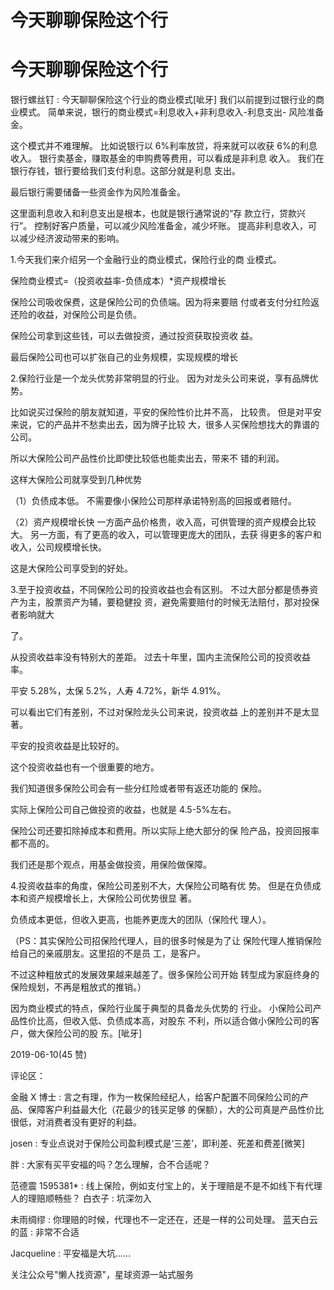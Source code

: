 # 今天聊聊保险这个行

# 今天聊聊保险这个行

银行螺丝钉 : 今天聊聊保险这个行业的商业模式[呲牙] 我们以前提到过银行业的商业模式。 简单来说，银行的商业模式=利息收入+非利息收入-利息支出- 风险准备金。

这个模式并不难理解。 比如说银行以 6%利率放贷，将来就可以收获 6%的利息收入。 银行卖基金，赚取基金的申购费等费用，可以看成是非利息 收入。 我们在银行存钱，银行要给我们支付利息。这部分就是利息 支出。

最后银行需要储备一些资金作为风险准备金。

这里面利息收入和利息支出是根本，也就是银行通常说的“存 款立行，贷款兴行”。 控制好客户质量，可以减少风险准备金，减少坏账。 提高非利息收入，可以减少经济波动带来的影响。

1.今天我们来介绍另一个金融行业的商业模式，保险行业的商 业模式。

保险商业模式=（投资收益率-负债成本）*资产规模增长

保险公司吸收保费，这是保险公司的负债端。因为将来要赔 付或者支付分红险返还险的收益，对保险公司是负债。

保险公司拿到这些钱，可以去做投资，通过投资获取投资收 益。

最后保险公司也可以扩张自己的业务规模，实现规模的增长

2.保险行业是一个龙头优势非常明显的行业。 因为对龙头公司来说，享有品牌优势。

比如说买过保险的朋友就知道，平安的保险性价比并不高， 比较贵。 但是对平安来说，它的产品并不愁卖出去，因为牌子比较 大，很多人买保险想找大的靠谱的公司。

所以大保险公司产品性价比即使比较低也能卖出去，带来不 错的利润。

这样大保险公司就享受到几种优势

（1）负债成本低。 不需要像小保险公司那样承诺特别高的回报或者赔付。

（2）资产规模增长快 一方面产品价格贵，收入高，可供管理的资产规模会比较 大。 另一方面，有了更高的收入，可以管理更庞大的团队，去获 得更多的客户和收入，公司规模增长快。

这是大保险公司享受到的好处。

3.至于投资收益，不同保险公司的投资收益也会有区别。 不过大部分都是债券资产为主，股票资产为辅，要稳健投 资，避免需要赔付的时候无法赔付，那对投保者影响就大

了。

从投资收益率没有特别大的差距。 过去十年里，国内主流保险公司的投资收益率。

平安 5.28%，太保 5.2%，人寿 4.72%，新华 4.91%。

可以看出它们有差别，不过对保险龙头公司来说，投资收益 上的差别并不是太显著。

平安的投资收益是比较好的。

这个投资收益也有一个很重要的地方。

我们知道很多保险公司会有一些分红险或者带有返还功能的 保险。

实际上保险公司自己做投资的收益，也就是 4.5-5%左右。

保险公司还要扣除掉成本和费用。所以实际上绝大部分的保 险产品，投资回报率都不高的。

我们还是那个观点，用基金做投资，用保险做保障。

4.投资收益率的角度，保险公司差别不大，大保险公司略有优 势。 但是在负债成本和资产规模增长上，大保险公司优势很显 著。

负债成本更低，但收入更高，也能养更庞大的团队（保险代 理人）。

（PS：其实保险公司招保险代理人，目的很多时候是为了让 保险代理人推销保险给自己的亲戚朋友。这里招的不是员 工，是客户。

不过这种粗放式的发展效果越来越差了。很多保险公司开始 转型成为家庭终身的保险规划，不再是粗放式的推销。）

因为商业模式的特点，保险行业属于典型的具备龙头优势的 行业。 小保险公司产品性价比高，但收入低、负债成本高，对股东 不利，所以适合做小保险公司的客户，做大保险公司的股 东。[呲牙]

2019-06-10(45 赞)

评论区：

金融 X 博士 : 言之有理，作为一枚保险经纪人，给客户配置不同保险公司的产品、保障客户利益最大化（花最少的钱买足够 的保额），大的公司真是产品性价比很低，对消费者没有更好的利益。

josen : 专业点说对于保险公司盈利模式是‘三差’，即利差、死差和费差[微笑]

胖 : 大家有买平安福的吗？怎么理解，合不合适呢？

范德震 1595381* : 线上保险，例如支付宝上的，关于理赔是不是不如线下有代理人的理赔顺畅些？ 白衣子 : 坑深勿入

未雨绸缪 : 你理赔的时候，代理也不一定还在，还是一样的公司处理。 蓝天白云的蓝 : 非常不合适

Jacqueline : 平安福是大坑……

关注公众号"懒人找资源"，星球资源一站式服务